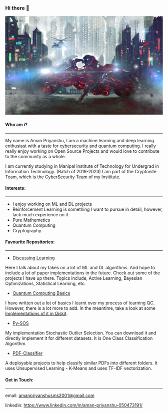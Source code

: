 ### Hi there 👋

<img src="https://github.com/AmanPriyanshu/AmanPriyanshu/raw/master/akira-profile-banner.jpg" alt="Profile-pic" style="max-width:100%;">

#### Who am i?
----
My name is Aman Priyanshu, I am a machine learning and deep learning enthusiast with a taste for cybersecurity and quantum computing. I really really enjoy working on Open Source Projects and would love to contribute to the community as a whole.

I am currently studying in Manipal Institute of Technology for Undergrad in Information Technology. (Batch of 2019-2023)
I am part of the Cryptonite Team, which is the CyberSecurity Team of my Insititute.

#### Interests:
----
* I enjoy working on ML and DL projects
* Reinforcement Learning is something I want to pursue in detail, however, lack much experience on it
* Pure Mathemetics
* Quantum Computing
* Cryptography

#### Favourite Repositories:
----
* [Discussing Learning](https://github.com/AmanPriyanshu/Discussing_Learning)

Here I talk about my takes on a lot of ML and DL algorithms. And hope to include a lot of paper implementations in the future. Check out some of the projects I have up there. Topics include, Active Learning, Bayesian Optimizations, Statistical Learning, etc.

* [Quantum Computing Basics](https://github.com/AmanPriyanshu/Quantum-Computing-Intro)

I have written out a lot of basics I learnt over my process of learning QC. However, there is a lot more to add. In the meantime, take a look at some [Implementations of it in Qiskit](https://github.com/AmanPriyanshu/Understanding-Quantum-With-Qiskit).

* [Py-SOS](https://github.com/AmanPriyanshu/py-stochastic-outlier-selection)

My implementation Stochastic Outlier Selection. You can download it and directly implement it for different datasets. It is One Class Classification Algorithm.

* [PDF-Classifier](https://github.com/AmanPriyanshu/pdf_classifier)

A deployable projects to help classify similar PDFs into different folders. It uses Unsupervised Learning - K-Means and uses TF-IDF vectorization. 

#### Get in Touch:
----
email: amanpriyanshusms2001@gmail.com

linkedin: https://www.linkedin.com/in/aman-priyanshu-050473191/
